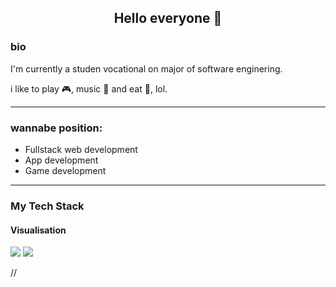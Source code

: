 ## <p align="center">Hello everyone 👋</p>

<h3> bio </h3>
<p>I'm currently a studen vocational on major of software enginering.</p>
<p>i like to play 🎮, music 🎵 and eat 🥄, lol.</p>
<hr>
<h3>wannabe position:</h3>
<ul>
  <li>Fullstack web development</li>
  <li>App development</li>
  <li>Game development</li>
</ul>

<hr>
<h3>My Tech Stack</h3>

<h4>Visualisation</h4>
<p>
    <img src="https://img.shields.io/badge/figma-%23F24E1E.svg?style=for-the-badge&logo=figma&logoColor=white">
    <img src="https://img.shields.io/badge/Canva-%2300C4CC.svg?style=for-the-badge&logo=Canva&logoColor=white">
</p>


//<img src="">
